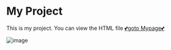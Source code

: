 # My Project

This is my project. You can view the HTML file [💕goto Mypage💕](https://2anizirong.github.io/IAN-s-Page/)





![image](https://github.com/2anizirong/IAN-s-Page/assets/145183497/0abd904d-24d5-4e23-80ec-e4d4eed46935)
